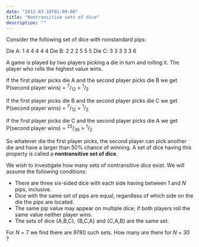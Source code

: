 ```yaml
---
date: "2012-03-18T01:00:00"
title: "Nontransitive sets of dice"
description: ""
---
```


<p>
Consider the following set of dice with nonstandard pips:
</p>
<p>
Die A: 1 4 4 4 4 4
Die B: 2 2 2 5 5 5
Die C: 3 3 3 3 3 6</p>
<p>
A game is played by two players picking a die in turn and rolling it. The player who rolls the highest value wins.
</p>
<p>
If the first player picks die A and the second player picks die B we get
P(second player wins) = <sup>7</sup>/<sub>12</sub> &gt; <sup>1</sup>/<sub>2</sub></p>
<p>
If the first player picks die B and the second player picks die C we get
P(second player wins) = <sup>7</sup>/<sub>12</sub> &gt; <sup>1</sup>/<sub>2</sub></p>
<p>
If the first player picks die C and the second player picks die A we get
P(second player wins) = <sup>25</sup>/<sub>36</sub> &gt; <sup>1</sup>/<sub>2</sub></p>
<p>
So whatever die the first player picks, the second player can pick another die and have a larger than 50% chance of winning.
A set of dice having this property is called a <b>nontransitive set of dice</b>.
</p>
<p>
We wish to investigate how many sets of nontransitive dice exist. We will assume the following conditions:</p><ul><li>There are three six-sided dice with each side having between 1 and <var>N</var> pips, inclusive.</li>
<li>Dice with the same set of pips are equal, regardless of which side on the die the pips are located.</li>
<li>The same pip value may appear on multiple dice; if both players roll the same value neither player wins.</li>
<li>The sets of dice {A,B,C}, {B,C,A} and {C,A,B} are the same set.</li>
</ul><p>
For <var>N</var> = 7 we find there are 9780 such sets.
How many are there for <var>N</var> = 30 ?
</p>

